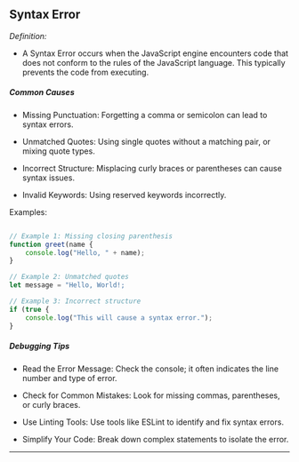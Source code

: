 ## Syntax Error

  *Definition:*
  - A Syntax Error occurs when the JavaScript engine encounters code that does not conform to the rules of the JavaScript language. This typically prevents the code from executing.

##### Common Causes
- Missing Punctuation: Forgetting a comma or semicolon can lead to syntax errors.
  
- Unmatched Quotes: Using single quotes without a matching pair, or mixing quote types.
  
- Incorrect Structure: Misplacing curly braces or parentheses can cause syntax issues.
  
- Invalid Keywords: Using reserved keywords incorrectly.

Examples: 

```javascript

// Example 1: Missing closing parenthesis
function greet(name {
    console.log("Hello, " + name);
}

// Example 2: Unmatched quotes
let message = "Hello, World!;

// Example 3: Incorrect structure
if (true {
    console.log("This will cause a syntax error.");
}
```

##### Debugging Tips
- Read the Error Message: Check the console; it often indicates the line number and type of error.
  
- Check for Common Mistakes: Look for missing commas, parentheses, or curly braces.
  
- Use Linting Tools: Use tools like ESLint to identify and fix syntax errors.
  
- Simplify Your Code: Break down complex statements to isolate the error.


*****


